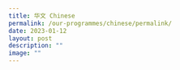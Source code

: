 ```yaml
---
title: 华文 Chinese
permalink: /our-programmes/chinese/permalink/
date: 2023-01-12
layout: post
description: ""
image: ""
---
```

